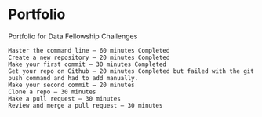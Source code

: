 # Portfolio
Portfolio for Data Fellowship
Challenges

    Master the command line — 60 minutes Completed
    Create a new repository — 20 minutes Completed
    Make your first commit — 30 minutes Completed
    Get your repo on Github — 20 minutes Completed but failed with the git push command and had to add manually.
    Make your second commit — 20 minutes
    Clone a repo — 30 minutes
    Make a pull request — 30 minutes
    Review and merge a pull request — 30 minutes
